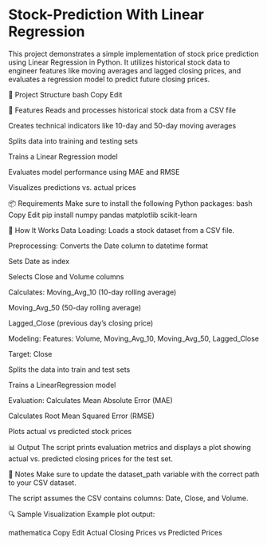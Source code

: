 # Stock-Prediction With Linear Regression
This project demonstrates a simple implementation of stock price prediction using Linear Regression in Python. It utilizes historical stock data to engineer features like moving averages and lagged closing prices, and evaluates a regression model to predict future closing prices.

📁 Project Structure
bash
Copy
Edit

🚀 Features
Reads and processes historical stock data from a CSV file

Creates technical indicators like 10-day and 50-day moving averages

Splits data into training and testing sets

Trains a Linear Regression model

Evaluates model performance using MAE and RMSE

Visualizes predictions vs. actual prices

📦 Requirements
Make sure to install the following Python packages:
bash
Copy
Edit
pip install numpy pandas matplotlib scikit-learn

🧠 How It Works
Data Loading:
Loads a stock dataset from a CSV file.

Preprocessing:
Converts the Date column to datetime format

Sets Date as index

Selects Close and Volume columns

Calculates:
Moving_Avg_10 (10-day rolling average)

Moving_Avg_50 (50-day rolling average)

Lagged_Close (previous day’s closing price)

Modeling:
Features: Volume, Moving_Avg_10, Moving_Avg_50, Lagged_Close

Target: Close

Splits the data into train and test sets

Trains a LinearRegression model

Evaluation:
Calculates Mean Absolute Error (MAE)

Calculates Root Mean Squared Error (RMSE)

Plots actual vs predicted stock prices

📊 Output
The script prints evaluation metrics and displays a plot showing actual vs. predicted closing prices for the test set.

📝 Notes
Make sure to update the dataset_path variable with the correct path to your CSV dataset.

The script assumes the CSV contains columns: Date, Close, and Volume.

🔍 Sample Visualization
Example plot output:

mathematica
Copy
Edit
Actual Closing Prices vs Predicted Prices
